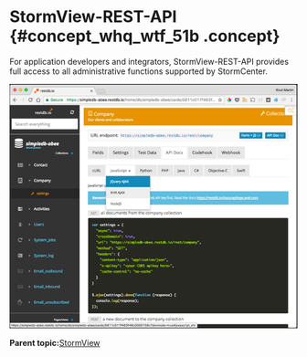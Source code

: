 # StormView-REST-API {#concept_whq_wtf_51b .concept}

For application developers and integrators, StormView-REST-API provides full access to all administrative functions supported by StormCenter.

![](graphics/rest-api.png)

**Parent topic:**[StormView](../overview/overview_stormview_intro.html)

